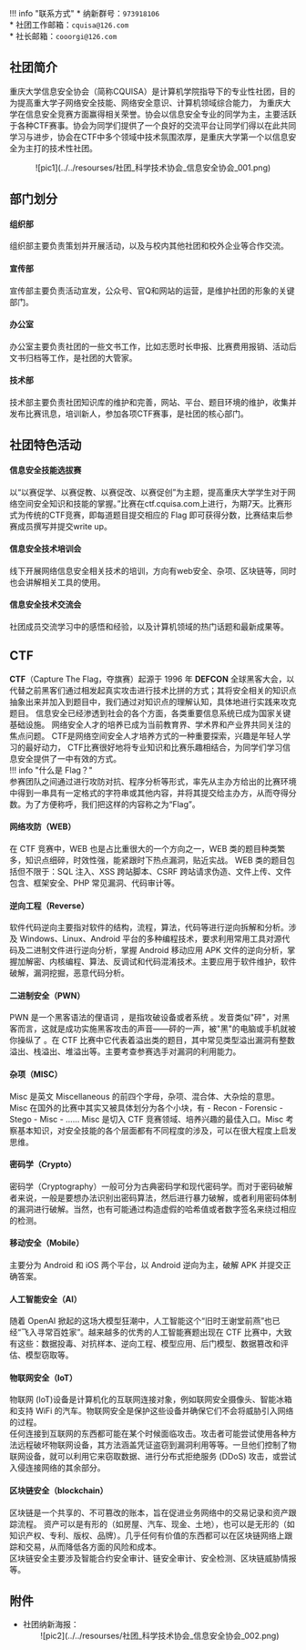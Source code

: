 !!! info "联系方式"
    * 纳新群号：`973918106`  
    * 社团工作邮箱：`cquisa@126.com`  
    * 社长邮箱：`cooorgi@126.com`  

## 社团简介  
重庆大学信息安全协会（简称CQUISA）是计算机学院指导下的专业性社团，目的为提高重大学子网络安全技能、网络安全意识、计算机领域综合能力， 为重庆大学在信息安全竞赛方面赢得相关荣誉。协会以信息安全专业的同学为主，主要活跃于各种CTF赛事。协会为同学们提供了一个良好的交流平台让同学们得以在此共同学习与进步，协会在CTF中多个领域中技术氛围浓厚，是重庆大学第一个以信息安全为主打的技术性社团。  
<center>![pic1](../../resourses/社团_科学技术协会_信息安全协会_001.png)</center>  

## 部门划分  
#### 组织部  
组织部主要负责策划并开展活动，以及与校内其他社团和校外企业等合作交流。  
#### 宣传部  
宣传部主要负责活动宣发，公众号、官Q和网站的运营，是维护社团的形象的关键部门。  
#### 办公室  
办公室主要负责社团的一些文书工作，比如志愿时长申报、比赛费用报销、活动后文书归档等工作，是社团的大管家。  
#### 技术部  
技术部主要负责社团知识库的维护和完善，网站、平台、题目环境的维护，收集并发布比赛讯息，培训新人，参加各项CTF赛事，是社团的核心部门。  

## 社团特色活动  
#### 信息安全技能选拔赛  
以“以赛促学、以赛促教、以赛促改、以赛促创”为主题，提高重庆大学学生对于网络空间安全知识和技能的掌握。”比赛在ctf.cquisa.com上进行，为期7天。比赛形式为传统的CTF竞赛，即每道题目提交相应的 Flag 即可获得分数，比赛结束后参赛成员撰写并提交write up。  
#### 信息安全技术培训会  
线下开展网络信息安全相关技术的培训，方向有web安全、杂项、区块链等，同时也会讲解相关工具的使用。  
#### 信息安全技术交流会  
社团成员交流学习中的感悟和经验，以及计算机领域的热门话题和最新成果等。  

## CTF  
**CTF**（Capture The Flag，夺旗赛）起源于 1996 年 **DEFCON** 全球黑客大会，以代替之前黑客们通过相发起真实攻击进行技术比拼的方式；其将安全相关的知识点抽象出来并加入到题目中，我们通过对知识点的理解认知，具体地进行实践来攻克题目。 信息安全已经渗透到社会的各个方面，各类重要信息系统已成为国家关键基础设施。 网络安全人才的培养已成为当前教育界、学术界和产业界共同关注的焦点问题。 CTF是网络空间安全人才培养方式的一种重要探索，兴趣是年轻人学习的最好动力， CTF比赛很好地将专业知识和比赛乐趣相结合，为同学们学习信息安全提供了一中有效的方式。  
!!! info "什么是 Flag？"  
    参赛团队之间通过进行攻防对抗、程序分析等形式，率先从主办方给出的比赛环境中得到一串具有一定格式的字符串或其他内容，并将其提交给主办方，从而夺得分数。为了方便称呼，我们把这样的内容称之为“Flag”。  
#### 网络攻防（WEB）  
在 CTF 竞赛中，WEB 也是占比重很大的一个方向之一，WEB 类的题目种类繁多，知识点细碎，时效性强，能紧跟时下热点漏洞，贴近实战。 WEB 类的题目包括但不限于：SQL 注入、XSS 跨站脚本、CSRF 跨站请求伪造、文件上传、文件包含、框架安全、PHP 常见漏洞、代码审计等。  
#### 逆向工程（Reverse）  
软件代码逆向主要指对软件的结构，流程，算法，代码等进行逆向拆解和分析。涉及 Windows、Linux、Android 平台的多种编程技术，要求利用常用工具对源代码及二进制文件进行逆向分析，掌握 Android 移动应用 APK 文件的逆向分析，掌握加解密、内核编程、算法、反调试和代码混淆技术。主要应用于软件维护，软件破解，漏洞挖掘，恶意代码分析。  
#### 二进制安全（PWN）  
PWN 是一个黑客语法的俚语词 ，是指攻破设备或者系统 。发音类似"砰"，对黑客而言，这就是成功实施黑客攻击的声音——砰的一声，被"黑"的电脑或手机就被你操纵了 。在 CTF 比赛中它代表着溢出类的题目，其中常见类型溢出漏洞有整数溢出、栈溢出、堆溢出等。主要考查参赛选手对漏洞的利用能力。  
#### 杂项（MISC）  
Misc 是英文 Miscellaneous 的前四个字母，杂项、混合体、大杂烩的意思。 Misc 在国外的比赛中其实又被具体划分为各个小块，有 - Recon - Forensic - Stego - Misc - …… Misc 是切入 CTF 竞赛领域、培养兴趣的最佳入口。Misc 考察基本知识，对安全技能的各个层面都有不同程度的涉及，可以在很大程度上启发思维。  
#### 密码学（Crypto）  
密码学（Cryptography）一般可分为古典密码学和现代密码学。而对于密码破解者来说，一般是要想办法识别出密码算法，然后进行暴力破解，或者利用密码体制的漏洞进行破解。当然，也有可能通过构造虚假的哈希值或者数字签名来绕过相应的检测。  
#### 移动安全（Mobile）  
主要分为 Android 和 iOS 两个平台，以 Android 逆向为主，破解 APK 并提交正确答案。  
#### 人工智能安全（AI）  
随着 OpenAI 掀起的这场大模型狂潮中，人工智能这个“旧时王谢堂前燕”也已经“飞入寻常百姓家”。越来越多的优秀的人工智能赛题出现在 CTF 比赛中，大致有这些：数据投毒、对抗样本、逆向工程、模型应用、后门模型、数据篡改和评估、模型窃取等。  
#### 物联网安全（IoT）  
物联网 (IoT)设备是计算机化的互联网连接对象，例如联网安全摄像头、智能冰箱和支持 WiFi 的汽车。物联网安全是保护这些设备并确保它们不会将威胁引入网络的过程。  
任何连接到互联网的东西都可能在某个时候面临攻击。攻击者可能尝试使用各种方法远程破坏物联网设备，其方法涵盖凭证盗窃到漏洞利用等等。一旦他们控制了物联网设备，就可以利用它来窃取数据、进行分布式拒绝服务 (DDoS) 攻击，或尝试入侵连接网络的其余部分。  
#### 区块链安全（blockchain）  
区块链是一个共享的、不可篡改的账本，旨在促进业务网络中的交易记录和资产跟踪流程。 资产可以是有形的（如房屋、汽车、现金、土地），也可以是无形的（如知识产权、专利、版权、品牌）。几乎任何有价值的东西都可以在区块链网络上跟踪和交易，从而降低各方面的风险和成本。  
区块链安全主要涉及智能合约安全审计、链安全审计、安全检测、区块链威胁情报等。  

## 附件  
- 社团纳新海报：  
    <center>![pic2](../../resourses/社团_科学技术协会_信息安全协会_002.png)</center>  